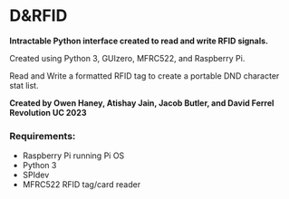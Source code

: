 # D&RFID
  
**Intractable Python interface created to read and write RFID signals.**  
  
Created using Python 3, GUIzero, MFRC522, and Raspberry Pi.  
  
  
  
Read and Write a formatted RFID tag to create a portable DND character stat list.  
  
**Created by Owen Haney, Atishay Jain, Jacob Butler, and David Ferrel Revolution UC 2023**  
  
  
### Requirements:  
* Raspberry Pi running Pi OS  
* Python 3  
* SPIdev  
* MFRC522 RFID tag/card reader  
